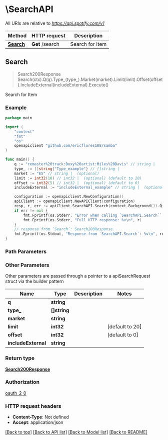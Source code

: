 # \SearchAPI

All URIs are relative to *https://api.spotify.com/v1*

Method | HTTP request | Description
------------- | ------------- | -------------
[**Search**](SearchAPI.md#Search) | **Get** /search | Search for Item 



## Search

> Search200Response Search(ctx).Q(q).Type_(type_).Market(market).Limit(limit).Offset(offset).IncludeExternal(includeExternal).Execute()

Search for Item 



### Example

```go
package main

import (
	"context"
	"fmt"
	"os"
	openapiclient "github.com/ericflores108/samba"
)

func main() {
	q := "remaster%20track:Doxy%20artist:Miles%20Davis" // string | 
	type_ := []string{"Type_example"} // []string | 
	market := "ES" // string |  (optional)
	limit := int32(10) // int32 |  (optional) (default to 20)
	offset := int32(5) // int32 |  (optional) (default to 0)
	includeExternal := "includeExternal_example" // string |  (optional)

	configuration := openapiclient.NewConfiguration()
	apiClient := openapiclient.NewAPIClient(configuration)
	resp, r, err := apiClient.SearchAPI.Search(context.Background()).Q(q).Type_(type_).Market(market).Limit(limit).Offset(offset).IncludeExternal(includeExternal).Execute()
	if err != nil {
		fmt.Fprintf(os.Stderr, "Error when calling `SearchAPI.Search``: %v\n", err)
		fmt.Fprintf(os.Stderr, "Full HTTP response: %v\n", r)
	}
	// response from `Search`: Search200Response
	fmt.Fprintf(os.Stdout, "Response from `SearchAPI.Search`: %v\n", resp)
}
```

### Path Parameters



### Other Parameters

Other parameters are passed through a pointer to a apiSearchRequest struct via the builder pattern


Name | Type | Description  | Notes
------------- | ------------- | ------------- | -------------
 **q** | **string** |  | 
 **type_** | **[]string** |  | 
 **market** | **string** |  | 
 **limit** | **int32** |  | [default to 20]
 **offset** | **int32** |  | [default to 0]
 **includeExternal** | **string** |  | 

### Return type

[**Search200Response**](Search200Response.md)

### Authorization

[oauth_2_0](../README.md#oauth_2_0)

### HTTP request headers

- **Content-Type**: Not defined
- **Accept**: application/json

[[Back to top]](#) [[Back to API list]](../README.md#documentation-for-api-endpoints)
[[Back to Model list]](../README.md#documentation-for-models)
[[Back to README]](../README.md)

